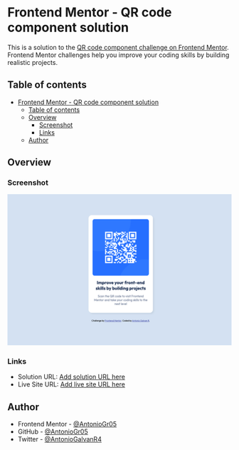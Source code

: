 # Frontend Mentor - QR code component solution

This is a solution to the [QR code component challenge on Frontend Mentor](https://www.frontendmentor.io/challenges/qr-code-component-iux_sIO_H). Frontend Mentor challenges help you improve your coding skills by building realistic projects. 

## Table of contents

- [Frontend Mentor - QR code component solution](#frontend-mentor---qr-code-component-solution)
  - [Table of contents](#table-of-contents)
  - [Overview](#overview)
    - [Screenshot](#screenshot)
    - [Links](#links)
  - [Author](#author)



## Overview

### Screenshot

![](./images/Mi%20qr.png)


### Links

- Solution URL: [Add solution URL here](https://your-solution-url.com)
- Live Site URL: [Add live site URL here](https://your-live-site-url.com)



## Author

- Frontend Mentor - [@AntonioGr05](https://www.frontendmentor.io/profile/AntonioGr05)
- GitHub - [@AntonioGr05](https://github.com/AntonioGr05)
- Twitter - [@AntonioGalvanR4](https://twitter.com/AntonioGalvanR4)

